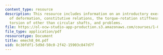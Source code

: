```yaml
---
content_type: resource
description: This resource includes information on an introductory exercise, compatibility
  of deformation, constitutive relations, the torque-rotation stiffness equation,
  torsion of other than circular shafts, and problems.
file: https://ol-ocw-studio-app-production.s3.amazonaws.com/courses/1-050-solid-mechanics-fall-2004/8c30fdf15d9d50c02f4215903c847d7f_emech8_04.pdf
file_type: application/pdf
resourcetype: Document
title: emech8_04.pdf
uid: 8c30fdf1-5d9d-50c0-2f42-15903c847d7f
---
```

